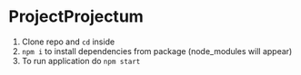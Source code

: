 # ProjectProjectum

1. Clone repo and `cd` inside
2. `npm i` to install dependencies from package (node_modules will appear)
3. To run application do `npm start`